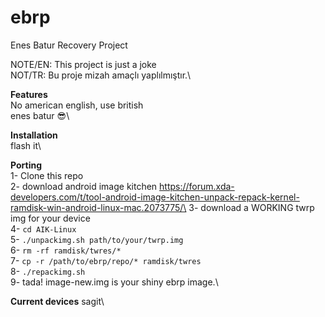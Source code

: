 # ebrp
Enes Batur Recovery Project

NOTE/EN: This project is just a joke\
NOT/TR: Bu proje mizah amaçlı yaplılmıştır.\

**Features**\
No american english, use british\
enes batur :sunglasses:\

**Installation**\
flash it\

**Porting**\
1- Clone this repo\
2- download android image kitchen https://forum.xda-developers.com/t/tool-android-image-kitchen-unpack-repack-kernel-ramdisk-win-android-linux-mac.2073775/\
3- download a WORKING twrp img for your device\
4- ```cd AIK-Linux```\
5- ```./unpackimg.sh path/to/your/twrp.img```\
6- ```rm -rf ramdisk/twres/*```\
7- ```cp -r /path/to/ebrp/repo/* ramdisk/twres```\
8- ```./repackimg.sh```\
9- tada! image-new.img is your shiny ebrp image.\

**Current devices**
sagit\
